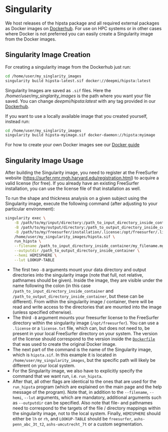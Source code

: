 # Singularity

We host releases of the hipsta package and all required external packages as Docker images on [Dockerhub](https://hub.docker.com/r/deepmi/hipsta/tags). For use on HPC systems or in other cases where Docker is not preferred you can easily create a Singularity image from the Docker images. 

## Singularity Image Creation

For creating a singularity image from the Dockerhub just run: 

```bash
cd /home/user/my_singlarity_images
singularity build hipsta-latest.sif docker://deepmi/hipsta:latest
```

Singularity Images are saved as `.sif` files. Here the _/homer/user/my_singlarity_images_ is the path where you want your file saved. You can change _deepmi/hipsta:latest_ with any tag provided in our [Dockerhub](https://hub.docker.com/r/deepmi/hipsta/tags).

If you want to use a locally available image that you created yourself, instead run:

```bash
cd /home/user/my_singlarity_images
singularity build hipsta-myimage.sif docker-daemon://hipsta:myimage
```

For how to create your own Docker images see our [Docker guide](../docker/Docker.md)

## Singularity Image Usage

After building the Singularity image, you need to register at the FreeSurfer website (https://surfer.nmr.mgh.harvard.edu/registration.html) to acquire a valid license (for free). If you already have an existing FreeSurfer installation, you can use the license file of that installation as well.

To run the shape and thickness analysis on a given subject using the Singularity image, execute the following command (after adjusting to your particular environment):

```bash
singularity exec \
    -B /path/to/my/input/directory:/path_to_input_directory_inside_container \
    -B /path/to/my/output/directory:/path_to_output_directory_inside_container \
    -B /path/to/my/freesurfer/installation/.license:/opt/freesurfer/.license
    /home/user/my_singularity_images/hipsta.sif \
    run_hipsta \
    --filename /path_to_input_directory_inside_container/my_filename.mgz \
    --outputdir /path_to_output_directory_inside_container \
    --hemi HEMISPHERE \
    --lut LOOKUP-TABLE
```

* The first two `-B` arguments mount your data directory and output directories into the singularity image (note that full, not relative, pathnames should be given). Inside the image, they are visible under the name following the colon (in this case `/path_to_input_directory_inside_container` and `/path_to_output_directory_inside_container`, but these can be different). From within the singularity image / container, there will be read and write access to the directories that are mounted into the image (unless specified otherwise).
* The third `-B` argument mounts your freesurfer license to the FreeSurfer directory within the singularity image (`/opt/freesurfer`). You can use a `.license` or a `license.txt` file, which can, but does not need to, be present in your local FreeSurfer directory on your system. The version of the license should correspond to the version inside the [`Dockerfile`](../docker/Dockerfile) that was used to create the original Docker image.
* The next part of the command is the name of the Singularity image, which is `hipsta.sif`. In this example it is located in `/home/user/my_singularity_images`, but the specific path will likely be different on your local system.
* For the Singularity image, we also have to explicitly specify the command that we want run, i.e. `run_hipsta`.
* After that, all other flags are identical to the ones that are used for the `run_hipsta` program (which are explained on the main page and the help message of the program). Note that, in addition to the `--filename`, `--hemi`, `--lut` arguments, which are mandatory, additional arguments such as `--outputdir` can be specified. Also note that file- and pathnames need to correspond to the targets of the file / directory mappings within the singularity image, not to the local system. Finally, `HEMISPHERE` should either be `lh` or `rh`, and `LOOKUP-TABLE` should be `freesurfer`, `ashs-penn_abc_3t_t2`, `ashs-umcutrecht_7t` or a custom segmentation.

